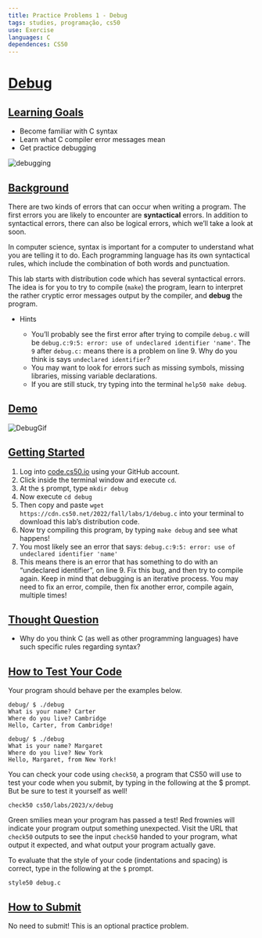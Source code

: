 ```yaml
---
title: Practice Problems 1 - Debug
tags: studies, programação, cs50
use: Exercise
languages: C
dependences: CS50
---
```


# [Debug](https://cs50.harvard.edu/x/2023/problems/1/debug//#debug)

## [Learning Goals](https://cs50.harvard.edu/x/2023/problems/1/debug//#learning-goals)

-   Become familiar with C syntax
-   Learn what C compiler error messages mean
-   Get practice debugging

![debugging](https://cs50.harvard.edu/x/2023/problems/1/debug//first_bug.jpg)

## [Background](https://cs50.harvard.edu/x/2023/problems/1/debug//#background)

There are two kinds of errors that can occur when writing a program. The first errors you are likely to encounter are **syntactical** errors. In addition to syntactical errors, there can also be logical errors, which we’ll take a look at soon.

In computer science, syntax is important for a computer to understand what you are telling it to do. Each programming language has its own syntactical rules, which include the combination of both words and punctuation.

This lab starts with distribution code which has several syntactical errors. The idea is for you to try to compile (`make`) the program, learn to interpret the rather cryptic error messages output by the compiler, and **debug** the program.

-   Hints
    
    -   You’ll probably see the first error after trying to compile `debug.c` will be `debug.c:9:5: error: use of undeclared identifier 'name'`. The `9` after `debug.c:` means there is a problem on line 9. Why do you think is says `undeclared identifier`?
    -   You may want to look for errors such as missing symbols, missing libraries, missing variable declarations.
    -   If you are still stuck, try typing into the terminal `help50 make debug`.
    

## [Demo](https://cs50.harvard.edu/x/2023/problems/1/debug//#demo)

![DebugGif](https://cs50.harvard.edu/x/2023/problems/1/debug//debugDemo.gif)

## [Getting Started](https://cs50.harvard.edu/x/2023/problems/1/debug//#getting-started)

1.  Log into [code.cs50.io](https://code.cs50.io/) using your GitHub account.
2.  Click inside the terminal window and execute `cd`.
3.  At the `$` prompt, type `mkdir debug`
4.  Now execute `cd debug`
5.  Then copy and paste `wget https://cdn.cs50.net/2022/fall/labs/1/debug.c` into your terminal to download this lab’s distribution code.
6.  Now try compiling this program, by typing `make debug` and see what happens!
7.  You most likely see an error that says: `debug.c:9:5: error: use of undeclared identifier 'name'`
8.  This means there is an error that has something to do with an “undeclared identifier”, on line 9. Fix this bug, and then try to compile again. Keep in mind that debugging is an iterative process. You may need to fix an error, compile, then fix another error, compile again, multiple times!

## [Thought Question](https://cs50.harvard.edu/x/2023/problems/1/debug//#thought-question)

-   Why do you think C (as well as other programming languages) have such specific rules regarding syntax?

## [How to Test Your Code](https://cs50.harvard.edu/x/2023/problems/1/debug//#how-to-test-your-code)

Your program should behave per the examples below.

```
debug/ $ ./debug
What is your name? Carter
Where do you live? Cambridge
Hello, Carter, from Cambridge!
```

```
debug/ $ ./debug
What is your name? Margaret
Where do you live? New York
Hello, Margaret, from New York!
```

You can check your code using `check50`, a program that CS50 will use to test your code when you submit, by typing in the following at the $ prompt. But be sure to test it yourself as well!

```
check50 cs50/labs/2023/x/debug
```

Green smilies mean your program has passed a test! Red frownies will indicate your program output something unexpected. Visit the URL that `check50` outputs to see the input `check50` handed to your program, what output it expected, and what output your program actually gave.

To evaluate that the style of your code (indentations and spacing) is correct, type in the following at the `$` prompt.

```
style50 debug.c
```

## [How to Submit](https://cs50.harvard.edu/x/2023/problems/1/debug//#how-to-submit)

No need to submit! This is an optional practice problem.